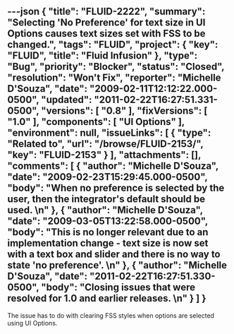 ---json
{
  "title": "FLUID-2222",
  "summary": "Selecting 'No Preference' for text size in UI Options causes text sizes set with FSS to be changed.",
  "tags": "FLUID",
  "project": {
    "key": "FLUID",
    "title": "Fluid Infusion"
  },
  "type": "Bug",
  "priority": "Blocker",
  "status": "Closed",
  "resolution": "Won't Fix",
  "reporter": "Michelle D'Souza",
  "date": "2009-02-11T12:12:22.000-0500",
  "updated": "2011-02-22T16:27:51.331-0500",
  "versions": [
    "0.8"
  ],
  "fixVersions": [
    "1.0"
  ],
  "components": [
    "UI Options"
  ],
  "environment": null,
  "issueLinks": [
    {
      "type": "Related to",
      "url": "/browse/FLUID-2153/",
      "key": "FLUID-2153"
    }
  ],
  "attachments": [],
  "comments": [
    {
      "author": "Michelle D'Souza",
      "date": "2009-02-23T15:29:45.000-0500",
      "body": "When no preference is selected by the user, then the integrator's default should be used.&#x20;\n"
    },
    {
      "author": "Michelle D'Souza",
      "date": "2009-03-05T13:22:58.000-0500",
      "body": "This is no longer relevant due to an implementation change - text size is now set with a text box and slider and there is no way to state 'no preference'.&#x20;\n"
    },
    {
      "author": "Michelle D'Souza",
      "date": "2011-02-22T16:27:51.330-0500",
      "body": "Closing issues that were resolved for 1.0 and earlier releases.&#x20;\n"
    }
  ]
}
---
The issue has to do with clearing FSS styles when options are selected using UI Options.&#x20;

        